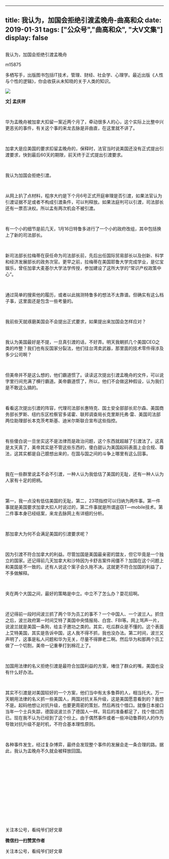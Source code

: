 
---
title:   我认为，加国会拒绝引渡孟晚舟-曲高和众
date: 2019-01-31
tags: ["公众号","曲高和众", "大V文集"]
display: false
---


## 



我认为，加国会拒绝引渡孟晚舟




m15875




多栖写手，出版图书包括IT技术，管理、财经、社会学、心理学。最近出版《人性与个性的逻辑》，你会收获从未知晓的关于人类的知识。


<img class="" data-ratio="0.7211538461538461" data-s="300,640" src="https://mmbiz.qpic.cn/mmbiz_jpg/fxGMiaL5Zj1jtmc1fKrmtsyy1OCteAlWgW4RKPrq4JgxBlBbsBQxszMXpjiaQzicBfu8mAibOdhwK3vAtuoTWia2WRA/640?wx_fmt=jpeg" data-type="jpeg" data-w="416" style="">

**文| 孟庆祥**

&nbsp;

华为孟晚舟被加拿大扣留一案近两个月了，牵动很多人的心，这个实际上比整中兴更恶劣的事件，有关这个事的来龙去脉是非曲直，在这里就不讲了。

&nbsp;

加拿大是应美国的要求扣留孟晚舟的，保释时，法官当时说美国还没有正式提出引渡要求，快到最后60天的期限，前天终于正式提出引渡要求。

&nbsp;

我认为加国会拒绝引渡。

&nbsp;

从网上扒了点材料，程序大约是下个月6号正式开庭审理是否引渡，如果法官认为引渡证据不足或者不构成引渡条件，可以判释放。如果法庭判可以引渡，司法部长还有一票否决权。所以孟有两次机会不被引渡。

&nbsp;

有一个小的细节是前几天，1月16日特鲁多进行了一个小的政府改组，其中包括换上了新的司法部长。

&nbsp;

新司法部长拉梅蒂在获任命为司法部长前，先后出任国际贸易部长以及创新、科学和经济发展部长的政务次官。更早之前，拉梅蒂在美国耶鲁大学完成学业，是亿宝娱乐，曾任加拿大麦基尔大学法学传授，参加建设了这所大学的“常识产权政策中心”。

&nbsp;

通过简单的搜索他的履历，或者以此揣测特鲁多的想法不太靠谱。但确实有这么档子事，这里面还是包含一些考量的。

&nbsp;

我前些天就琢磨美国会不会提出正式要求，如果提出来加国会怎样应对？

&nbsp;

我认为美国最好是不提，一旦真引渡的话，不好弄。明天我朝抓几个美国CEO之类的咋整？我们也有反国家分裂法，他们往台湾卖武器，那里面的技术零件得涉及多少公司啊？

&nbsp;

但美帝并不是这么想的，他们霸道惯了。读读这次提出引渡孟晚舟的文件，可以说字里行间充满了横行霸道。美帝霸道惯了，所以，他们不会做这种假设，认为我们是不敢这么搞的。

&nbsp;

看看这次提出引渡的阵容，代理司法部长惠特克、国土安全部部长尼尔森、美国商务部长罗斯、纽约东区检察官多诺霍、联邦调查局长克里斯托弗·雷、美国司法部两位助理部长本克茨考斯基、迪米尔斯联合宣布这些指控。&nbsp;

&nbsp;

有些傻白说一旦坐实这不是法律而是政治问题，这个东西就超越了引渡法了。这真是太天真了，美帝其实是不管这些东西的，傻白甜认为美国起码表面上会合规、尊法，这其实都是自己臆想出来的，在国与国之间的斗争上哪里有这么回事。

&nbsp;

我在一些群里说孟不会不引渡，一种人认为我低估了美国的无耻，还有一种人认为人家有十足的把柄。

&nbsp;

第一，我一点没有低估美国的无耻。第二，23项指控可以归纳为两件事。第一件事就是美国要求加拿大扣人时说过的，第二件事就是所谓盗窃T—mobile技术。第二件事本身已经结案，来龙去脉网上有详细的分析。

&nbsp;

那加拿大为何不会满足美国的引渡要求呢？

&nbsp;

因为引渡不符合加拿大的利益。尽管加国是美国最亲密的盟友，但它毕竟是一个独立的国家。还记得前几天加拿大和沙特因为卡舒吉案件闹僵不？加国在这个问题上和美国是不一致的。还有人说这个案子会久拖不决。这就更不符合加国的利益了，不多做解释。

&nbsp;

夹在两个大国之间，最好的策略是中立。中立不了怎么办？耍花招啊。

&nbsp;

还记得前一段时间波兰抓了两个华为员工的事不？一个中国人、一个波兰人。抓住之后，波兰政府第一时间艾特了美国中央情报局、白宫、FBI等。网上骂声一片，说波兰就是美国一条狗，给主子邀功之类的。其实，吃瓜群众是不懂的。这个表面上艾特美国，其实是告诉中国，这人我不得不抓，我也没办法。第二时间，波兰又声明了，这事是私人问题和华为无关，尽量不得罪老二啊。然后华为和那两个员工做了一个切割，美帝一记重拳打到棉花上了。

&nbsp;

加国用法律的名义拒绝引渡是最符合加国利益的方案，堵住了群众的嘴，美国也没有什么好办法。

&nbsp;

其实不引渡是对美国较好的一个方案，他们当中有太多鲁莽的人，相当托大。万一天朝用法律的名义抓一些美国人，两国对抗关系升级，这是美国愿意看到的？我想不是。起码他想让对抗升级，也要更周密的策划，然后再找个借口。就像日本接口当年一个士兵失踪，德国说波兰杀了德国人一样。背后的准备都足了，找个借口而已。现在我不认为已经到了这个份上。由于偶然事件或者一些冲动鲁莽的人的作为导致对抗升级不是时机，不符合基本理性原则。

&nbsp;

各种事件发生，经过复杂博弈，最终会发现整个事件的发展会走一条合理的路。据此，我认为孟晚舟不久就会被释放回国。

&nbsp;

&nbsp;

&nbsp;

&nbsp;

&nbsp;

&nbsp;

&nbsp;



关注本公号，看纯爷们好文章


**微信扫一扫赞赏作者**






关注本公号，看纯爷们好文章








